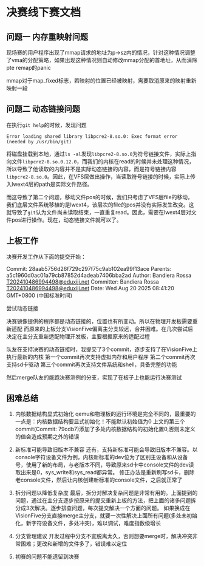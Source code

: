 # 决赛线下赛文档


## 问题一 内存重映射问题

现场赛的用户程序出现了mmap请求的地址为p->sz内的情况，针对这种情况调整了vma的分配策略，如果出现这种情况则自动修改mmap分配的首地址，从而消除pte remap的panic

mmap对于map_fixed标志，若映射的位置已经被映射，需要取消原来的映射重新映射一段
## 问题二 动态链接问题

在执行`git help`的时候，发现问题

````
Error loading shared library libpcre2-8.so.0: Exec format error (needed by /usr/bin/git)
````
将磁盘挂载到本地，通过`ls -al`发现`libpcre2-8.so.0`为符号链接文件，实际上指向文件`libpcre2-8.so.0.12.0`，而我们的内核在read的时候并未处理这种情况，所以导致了他读取的内容并不是实际动态链接的内容，而是符号链接内容`libpcre2-8.so.0`。因此，在VFS层做出操作，当读取符号链接的时候，实际上传入lwext4层的path是实际文件路径。

而这导致了第二个问题，移动文件pos的时候，我们只考虑了VFS层file的移动，我们底层文件系统移植的是lwext4，该层次的file的pos并没有实际发生改变。这就导致了`git`认为文件尚未读取结束，一直重复read。因此，需要在lwext4层对文件pos进行操作。现在，动态链接文件就可以了。

## 上板工作
决赛开发工作从下面的提交开始：

Commit: 28aab5756d26f729c297f75c9ab102ea99f13ace
Parents: a5c1960d0ac01a79cb87852d4adeab7406bba2ad
Author: Bandiera Rossa <T202410486994498@eduxiji.net>
Committer: Bandiera Rossa <T202410486994498@eduxiji.net>
Date: Wed Aug 20 2025 08:41:20 GMT+0800 (中国标准时间)


尝试动态链接

决赛镜像提供的程序都是动态链接的，位置也有所变动。所以在物理开发板需要重新适配
而原来的上板分支VisionFive偏离主分支较远，合并困难。在几次尝试后决定在主分支重新适配物理开发板，主要根据原来的适配过程

队友在支持决赛的动态链接时，我提交了3个commit，逐步支持了在VisionFive上执行最新的内核
第一个commit再次支持虚拟内存和用户程序
第二个commit再次支持sd卡驱动
第三个commit再次支持文件系统和shell，具备完整的功能

然后merge队友的能跑决赛测例的分支，实现了在板子上也能运行决赛测试

## 困难总结
1. 内核数据结构显式初始化
qemu和物理板的运行环境是完全不同的，最重要的一点是：内核数据结构要显式初始化！不能默认初始值为0
上文的第三个commit(Commit: 79cdb7)添加了多处内核数据结构的初始化置0,否则未定义的值会造成预期之外的错误

2. 新标准可能导致旧版本不兼容
还有，支持新标准可能会导致旧版本不兼容。以console字符设备文件为例，内核新标准的dev位为了区别主设备和从设备号，使用了新的布局，与老版本不同，导致原来sd卡中console文件的dev读取出来是0，sys_write和sys_read都异常。
修正办法是重新刷写sd卡，删除老console文件，然后让内核创建新标准的console文件，之后就正常了

3. 拆分问题以降低复杂度
最后，拆分对解决复杂问题是非常有用的。上面提到的问题，通过在主分支逐步按原来的提交重新上板的方法，把上面的诸多问题拆分成3次解决。逐步排查问题，每次提交解决一个方面的问题。
如果换成在VisionFive分支直接merge主分支，就要一次性解决上面所有问题(多处未初始化，新字符设备文件，多处冲突)，难以调试，难度指数级增长

4. 分支管理建议
开发过程中分支不宜脱离太久，否则想要merge时，解决冲突非常困难；更改和新增的文件多了，错误难以定位

5. 初赛的问题不能遗留到决赛
